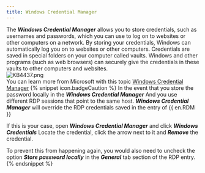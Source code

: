 ```yaml
---
title: Windows Credential Manager
---
```

The ***Windows Credential Manager*** allows you to store credentials, such as usernames and passwords, which you can use to log on to websites or other computers on a network. By storing your credentials, Windows can automatically log you on to websites or other computers. Credentials are saved in special folders on your computer called vaults. Windows and other programs (such as web browsers) can securely give the credentials in these vaults to other computers and websites.  
![KB4437.png](/img/en/kb/KB4437.png)  
You can learn more from Microsoft with this topic [Windows Credential Manager](https://msdn.microsoft.com/en-us/library/windows/desktop/aa374792(v=vs.85).aspx)  
{% snippet icon.badgeCaution %}
In the event that you store the password locally in the ***Windows Credential Manager*** And you use different RDP sessions that point to the same host. ***Windows Credential Manager*** will override the RDP credentials saved in the entry of {{ en.RDM }}  

If this is your case, open ***Windows Credential Manager*** and click ***Windows Credentials*** Locate the credential, click the arrow next to it and ***Remove*** the credential.  

To prevent this from happening again, you would also need to uncheck the option ***Store password locally*** in the ***General*** tab section of the RDP entry.
{% endsnippet %}
